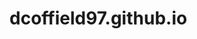 # dcoffield97.github.io
<html>
<head>
    <script>
      /**
 * @author	"David Coffield"
 * @contact	"coffield@my.erau.edu"
 */

/* 
 * Define a dictionary with commonly-used parts of speech and syllable counts.
 */
var dictionary = {
	// 100 most commonly-used nouns
	nouns:["time","year","people","way","day","man","thing","woman","life","child","world","school","state","family","student","group","country","problem","hand","part","place","case","week","company","system","program","question","work","government","number","night","point","home","water","room","mother","area","money","story","fact","month","lot","right","study","book","eye","job","word","business","issue","side","kind","head","house","service","friend","father","power","hour","game","line","end","member","law","car","city","community","name","president","team","minute","idea","kid","body","information","back","parent","face","others","level","office","door","health","person","art","war","history","party","result","change","morning","reason","research","girl","guy","moment","air","teacher","force","education"],
	nounSyllableCounts:[1,1,2,1,1,1,1,2,1,1,1,1,1,3,2,1,2,2,1,1,1,1,1,3,2,2,2,1,3,2,1,1,1,2,1,2,3,2,2,1,1,1,1,2,1,1,1,1,2,2,1,1,1,1,2,1,2,2,1,1,1,1,2,1,1,2,4,1,3,1,2,3,1,2,4,1,2,1,2,2,2,1,1,2,1,1,3,2,2,1,2,2,2,1,1,2,1,2,1,4],
	nounCount:100,
	// 25 most commonly-used pronouns
	pronouns:["it","I","you","he","they","we","she","who","them","me","him","one","her","us","something","nothing","anything","himself","everything","someone","themselves","everyone","itself","anyone","myself"],
	pronounSyllableCounts:[1,1,1,1,1,1,1,1,1,1,1,1,1,1,2,2,3,2,3,2,2,3,2,3,2],
	pronounCount:25,
	// 100 most commonly-used verbs
	verbs:["be","have","do","say","go","can","get","would","make","know","will","think","take","see","come","could","want","look","use","find","give","tell","work","may","should","call","try","ask","need","feel","become","leave","put","mean","keep","let","begin","seem","help","talk","turn","start","might","show","hear","play","run","move","like","live","believe","hold","bring","happen","must","write","provide","sit","stand","lose","pay","meet","include","continue","set","learn","change","lead","understand","watch","follow","stop","create","speak","read","allow","add","spend","grow","open","walk","win","offer","remember","love","consider","appear","buy","wait","serve","die","send","expect","build","stay","fall","cut","reach","kill","remain"],
	verbSyllableCounts:[1,1,1,1,1,1,1,1,1,1,1,1,1,1,1,1,1,1,1,1,1,1,1,1,1,1,1,1,1,1,2,1,1,1,1,1,2,1,1,1,1,1,1,1,1,1,1,1,1,1,2,1,1,2,1,1,2,1,1,1,1,1,2,3,1,1,1,1,3,1,2,1,2,1,1,2,1,1,1,2,1,1,2,3,1,3,2,1,1,1,1,1,2,1,1,1,1,1,1,2],
	verbCount:100,
	// 100 most commonly-used adjectives
	adjectives:["other","new","good","high","old","great","big","American","small","large","national","young","different","black","long","little","important","political","bad","white","real","best","right","social","only","public","sure","low","early","able","human","local","late","hard","major","better","economic","strong","possible","whole","free","military","true","federal","international","full","special","easy","clear","recent","certain","personal","open","red","difficult","available","likely","short","single","medical","current","wrong","private","past","foreign","fine","common","poor","natural","significant","similar","hot","dead","central","happy","serious","ready","simple","left","physical","general","environmental","financial","blue","democratic","dark","various","entire","close","legal","religious","cold","final","main","green","nice","huge","popular","traditional","cultural"],
	adjectiveSyllableCounts:[2,1,1,1,1,1,1,4,1,1,3,1,3,1,1,2,3,4,1,1,1,1,1,2,2,2,1,1,2,2,2,2,1,1,2,2,4,1,3,1,1,4,1,3,5,1,2,2,1,2,2,3,2,1,3,4,2,1,2,3,2,1,2,1,2,1,2,1,3,4,3,1,1,2,2,3,2,2,1,3,3,5,3,1,4,1,3,2,1,2,3,1,2,1,1,1,1,3,4,3],
	adjectiveCount:100,
	// 100 most commonly-used adverbs
	adverbs:["up","so","out","just","now","how","then","more","also","here","well","only","very","even","back","there","down","still","in","as","to","when","never","really","most","on","why","about","over","again","where","right","off","always","today","all","far","long","away","yet","often","ever","however","almost","later","much","once","least","ago","together","around","already","enough","both","maybe","actually","probably","home","of course","perhaps","little","else","sometimes","finally","less","better","early","especially","either","quite","simply","nearly","soon","certainly","quickly","no","recently","before","usually","thus","exactly","hard","particularly","pretty","forward","ok","clearly","indeed","rather","that","tonight","close","suddenly","best","instead","ahead","fast","alone","eventually","directly"],
	adverbSyllableCounts:[1,1,1,1,1,1,1,1,1,2,1,1,1,2,2,1,1,1,1,1,1,1,1,2,3,1,1,1,2,2,2,1,1,1,2,2,1,1,1,2,1,2,1,3,2,2,1,1,1,2,3,2,3,2,1,2,4,3,1,2,2,2,1,2,3,1,2,2,4,2,1,2,2,1,3,2,1,3,2,4,1,3,1,5,2,2,1,2,2,2,1,2,1,3,1,2,2,1,2,5,3],
	adverbCount:100,
	// 50 most commonly-used prepositions
	prepositions:["with","at","from","into","during","including","until","against","among","throughout","despite","towards","upon","concerning","of","to","in","for","on","by","about","like","through","over","before","between","after","since","without","under","within","along","following","across","behind","beyond","plus","except","but","up","out","around","down","off","above","near"],
	prepositionSyllableCounts:[1,1,1,2,2,3,2,2,2,2,2,2,2,3,1,1,1,1,1,1,2,1,1,2,2,2,2,1,2,2,2,2,3,2,2,2,1,2,1,1,1,2,1,1,2,1],
	prepositionCount:50,
	// 25 most commonly-used conjunctions
	conjunctions:["and","that","but","or","as","if","when","than","because","while","where","after","so","though","since","until","whether","before","although","nor","like","once","unless","now","except"],
	conjunctionSyllableCounts:[1,1,1,1,1,1,1,1,2,1,1,2,1,1,1,2,2,2,2,1,1,1,2,1,2],
	conjunctionCount:25,
	// 10 most commonly-used interjections
	interjections:["yes","oh","yeah","no","hey","hi","hello","hmm","ah","wow"],
	interjunctionSyllableCounts:[1,1,1,1,1,1,2,1,1,1],
	interjectionCount:10
};

var lineStructureOptions = [
	"Noun, Verb, Adverb",
	"Interjection, Pronoun, Verb",
	"Preposition, Noun, Pronoun, Verb"
];

/*
 * Haikus are poems with a 5-7-5 structure.
 */
function Haiku() {
	firstLineSyllables = 5,
	secondLineSyllables = 7,
	thirdLineSyllables = 5,
	
	firstLine = "",
	secondLine = "",
	thirdLine = ""
};

/* 
 * Define a function to return a given string with the first letter capitalized.
 */
function firstLetterCapitalized(string) {
    return string.charAt(0).toUpperCase() + string.slice(1);
}

/* 
 * Define a function to return a random integer given a minimum and maximum.
 */
function getRandomNumber(min, max) {
    return Math.floor(Math.random() * parseInt(max)) + parseInt(min);
}

function getRandomLine(numSyllables) {
	var line = "";
	var syllablesUsed = 0;
	var lineIncomplete = true;
	
	var noun = getRandomWord("Noun");
	var pronoun = getRandomWord("Pronoun");
	var verb = getRandomWord("Verb");
	var adjective = getRandomWord("Adjective");
	var adverb = getRandomWord("Adverb");
	var preposition = getRandomWord("Preposition");
	var conjunction = getRandomWord("Conjunction");
	var interjection = getRandomWord("Interjection");
	
	switch (getRandomLineStructure()) {
		case "Noun, Verb, Adverb":
			while (syllablesUsed != numSyllables && lineIncomplete) {
				line = "";
				syllablesUsed = 0;
				lineIncomplete = true;
				line = firstLetterCapitalized(noun.value) + "&nbsp;";
				syllablesUsed += noun.syllableCount;
				line = line + verb.value + "&nbsp;";
				syllablesUsed += verb.syllableCount;
				line = line + adverb.value;
				syllablesUsed += adverb.syllableCount;
				lineIncomplete = false;
			}
		case "Interjection, Pronoun, Verb":
			while (syllablesUsed != numSyllables && lineIncomplete) {
				line = "";
				syllablesUsed = 0;
				lineIncomplete = true;
				if (getRandomNumber(0,1) == 0) {
					line = firstLetterCapitalized(interjection.value) + "!" + "&nbsp;";
				}
				else {
					line = firstLetterCapitalized(interjection.value) + "," + "&nbsp;";
				}
				syllablesUsed += interjection.syllableCount;
				line = line + pronoun.value + "&nbsp;";
				syllablesUsed += pronoun.syllableCount;
				line = line + verb.value;
				syllablesUsed += verb.syllableCount;
				lineIncomplete = false;
			}
		case "Preposition, Noun, Pronoun, Verb":
			while (syllablesUsed != numSyllables && lineIncomplete) {
				line = "";
				syllablesUsed = 0;
				lineIncomplete = true;
				line = firstLetterCapitalized(preposition.value) + "&nbsp;";
				syllablesUsed += preposition.syllableCount;
				line = line + pronoun.value + "&nbsp;";
				syllablesUsed += pronoun.syllableCount;
				line = line + verb.value;
				syllablesUsed += verb.syllableCount;
				lineIncomplete = false;
			}
	}
	return line;
}

function getRandomLineStructure() {
	return lineStructureOptions[(getRandomNumber(0,lineStructureOptions.length-1))];
}

function getRandomWord(wordType) {
	var word = {};
	switch (wordType) {
		case "Noun":
			wordIndex = getRandomNumber(0,dictionary.nounCount-1);
			word = {
				value:dictionary.nouns[wordIndex],
				syllableCount:dictionary.nounSyllableCounts[wordIndex]
			};
		case "Pronoun":
			wordIndex = getRandomNumber(0,dictionary.pronounCount-1);
			word = {
				value:dictionary.pronouns[wordIndex],
				syllableCount:dictionary.pronounSyllableCounts[wordIndex]
			};
		case "Verb":
			wordIndex = getRandomNumber(0,dictionary.verbCount-1);
			word = {
				value:dictionary.verbs[wordIndex],
				syllableCount:dictionary.verbSyllableCounts[wordIndex]
			};
		case "Adjective":
			wordIndex = getRandomNumber(0,dictionary.adjectiveCount-1);
			word = {
				value:dictionary.adjectives[wordIndex],
				syllableCount:dictionary.adjectiveSyllableCounts[wordIndex]
			};
		case "Adverb":
			wordIndex = getRandomNumber(0,dictionary.adverbCount-1);
			word = {
				value:dictionary.adverbs[wordIndex],
				syllableCount:dictionary.adverbSyllableCounts[wordIndex]
			};
		case "Preposition":
			wordIndex = getRandomNumber(0,dictionary.prepositionCount-1);
			word = {
				value:dictionary.prepositions[wordIndex],
				syllableCount:dictionary.prepositionSyllableCounts[wordIndex]
			};
		case "Conjunction":
			wordIndex = getRandomNumber(0,dictionary.conjunctionCount-1);
			word = {
				value:dictionary.conjunctions[wordIndex],
				syllableCount:dictionary.conjunctionSyllableCounts[wordIndex]
			};
		case "Interjection":
			wordIndex = getRandomNumber(0,dictionary.interjectionCount-1);
			word = {
				value:dictionary.interjections[wordIndex],
				syllableCount:dictionary.interjectionSyllableCounts[wordIndex]
			};
	}
	return word;
}

function getRandomHaiku() {
	var haiku = new Haiku();
	haiku.firstLine = getRandomLine(haiku.firstLineSyllables);
	haiku.secondLine = getRandomLine(haiku.secondLineSyllables);
	haiku.thirdLine = getRandomLine(haiku.thirdLineSyllables);
	return haiku;
}

$(function() {
	console.log(getRandomHaiku());
});
    </script>
</head>

